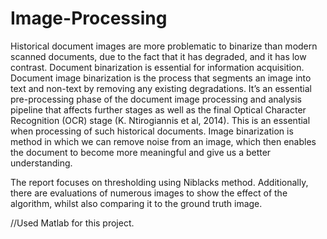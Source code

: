 # Image-Processing

Historical document images are more problematic to binarize than modern scanned documents, due
to the fact that it has degraded, and it has low contrast. Document binarization is essential for
information acquisition. Document image binarization is the process that segments an image into
text and non-text by removing any existing degradations. It’s an essential pre-processing phase of
the document image processing and analysis pipeline that affects further stages as well as the final
Optical Character Recognition (OCR) stage (K. Ntirogiannis et al, 2014). This is an essential when
processing of such historical documents. Image binarization is method in which we can remove noise
from an image, which then enables the document to become more meaningful and give us a better
understanding. 

The report focuses on thresholding using Niblacks method. Additionally, there are 
evaluations of numerous images to show the effect of the algorithm, whilst also comparing it to the
ground truth image.


//Used Matlab for this project.
